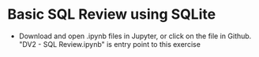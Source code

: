 # Basic SQL Review using SQLite

- Download and open .ipynb files in Jupyter, or click on the file in Github. "DV2 - SQL Review.ipynb" is entry point to this exercise
